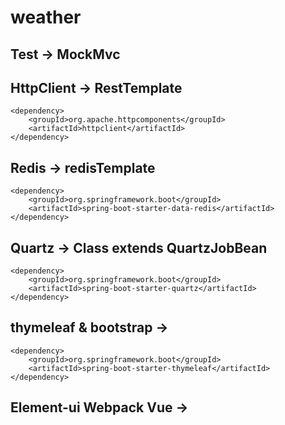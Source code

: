 # weather

## Test -> MockMvc

## HttpClient -> RestTemplate
```
<dependency>
    <groupId>org.apache.httpcomponents</groupId>
    <artifactId>httpclient</artifactId>
</dependency>
```

## Redis -> redisTemplate
```
<dependency>
	<groupId>org.springframework.boot</groupId>
	<artifactId>spring-boot-starter-data-redis</artifactId>
</dependency>
```

## Quartz -> Class extends QuartzJobBean
```
<dependency>
	<groupId>org.springframework.boot</groupId>
	<artifactId>spring-boot-starter-quartz</artifactId>
</dependency>
```

## thymeleaf & bootstrap -> 
```
<dependency>
	<groupId>org.springframework.boot</groupId>
	<artifactId>spring-boot-starter-thymeleaf</artifactId>
</dependency>
```

## Element-ui Webpack Vue -> 













